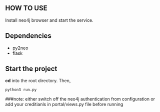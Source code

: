## HOW TO USE
Install neo4j browser and start the service.

## Dependencies
* py2neo
* flask

## Start the project
**cd** into the root directory.
Then,
```
python3 run.py
```

###note: either switch off the neo4j authentication from configuration or add your creditianls in portal/views.py file before running
